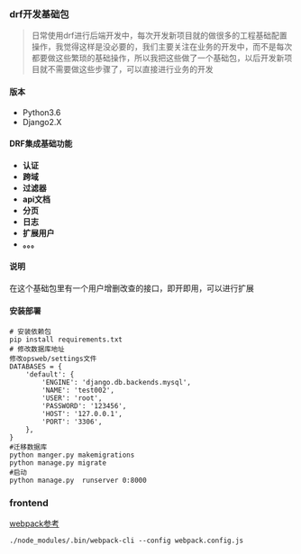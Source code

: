 ### drf开发基础包
> 日常使用drf进行后端开发中，每次开发新项目就的做很多的工程基础配置操作，我觉得这样是没必要的，我们主要关注在业务的开发中，而不是每次都要做这些繁琐的基础操作，所以我把这些做了一个基础包，以后开发新项目就不需要做这些步骤了，可以直接进行业务的开发

#### 版本
- Python3.6
- Django2.X

#### DRF集成基础功能

- **认证**
- **跨域**
- **过滤器**
- **api文档**
- **分页**
- **日志**
- **扩展用户**
- **。。。**

#### 说明
在这个基础包里有一个用户增删改查的接口，即开即用，可以进行扩展


#### 安装部署
```
# 安装依赖包
pip install requirements.txt
# 修改数据库地址
修改opsweb/settings文件
DATABASES = {
    'default': {
        'ENGINE': 'django.db.backends.mysql',
        'NAME': 'test002',
        'USER': 'root',
        'PASSWORD': '123456',
        'HOST': '127.0.0.1',
        'PORT': '3306',
    },
}
#迁移数据库
python manger.py makemigrations
python manage.py migrate
#启动
python manage.py  runserver 0:8000
```

### frontend
[webpack参考](https://www.jianshu.com/p/937b2cc758c3)
```
./node_modules/.bin/webpack-cli --config webpack.config.js
```

